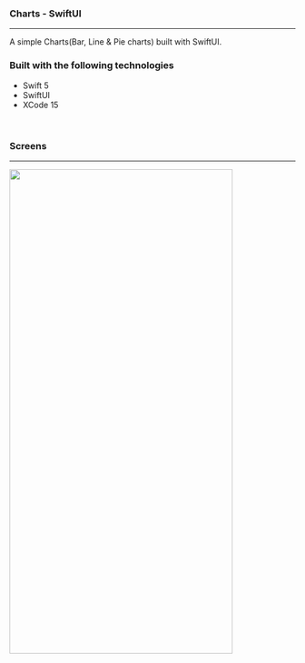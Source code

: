 <h3>Charts - SwiftUI</h3>
<hr>
A simple Charts(Bar, Line & Pie charts) built with SwiftUI.

<h3>Built with the following technologies</h3>
<ul>
  <li>Swift 5</li>
  <li>SwiftUI</li>
  <li>XCode 15</li>
</ul>
<br>
<h3>Screens</h3>
<hr>
<img src="recorded_screen.gif"  width = "393" height = "852" />
